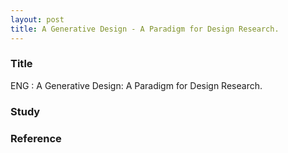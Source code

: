 ```yaml
---
layout: post
title: A Generative Design - A Paradigm for Design Research.
---
```


### Title
ENG : A Generative Design: A Paradigm for Design Research.


### Study


### Reference
[^1]: McCormack, J., Dorin, A., & Innocent, T. (2004). Generative Design: A Paradigm for Design Research.
